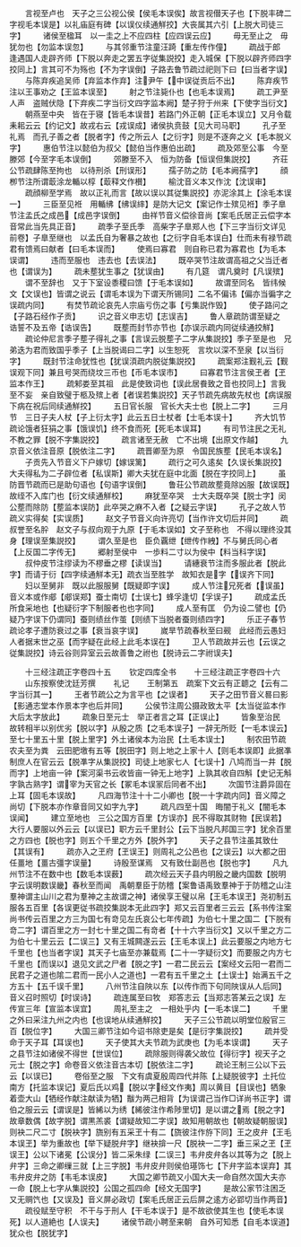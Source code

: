 <!-- { "loadSidebar": true } -->
　　言视至卢也　天子之三公视公侯【侯毛本误俟】故言视僣天子也【下脱丰碑二字视毛本误是】以礼庙庭有碑【以误仪续通觧挍】大丧属其六引【上脱大司徒三字】
　　诸侯至楹耳　以一圭之上不应四柱【应四误云应】
　　毋无至止之　毋犹勿也【勿监本误忽】
　　与其邻重节注童汪踦【重左传作僮】
　　疏战于郎　逢遇国人走辟齐师【下脱以奔走之罢五字従集説挍】走入城保【下脱以辟齐师四字挍同上】言其可不为殇也【不为字误倒】子路去鲁节疏过祀则下曰【曰当者字误】
　　与陈弃疾追吴师【弃监本作弃】注尹午【中误従贡后不出】
　　陈弃疾节注以王事劝之【王监本误至】
　　射之节注毙仆也【也毛本误焉】
　　疏工尹至人声　盗贼伏隐【下弃疾二字当衍文四字监本阙】楚子狩于州来【下使字当衍文】
　　朝燕至中央　皆在于寝【皆毛本误昔】若路门外正朝【正毛本误立】又月令载耒耜云云【约记文】故戎右云【戎误成】诸侯执贲鼓【见大司马职】
　　孔子至礼焉　而孔子善之者【脱者字】传之所云人【之衍字】则是不逐奔之义【毛本脱义字】
　　惠伯节注以懿伯为叔父【懿伯当作惠伯出疏】
　　疏及郊至公事　今至滕郊【今至字毛本误倒】
　　郊滕至不入　恒为防备【恒误但集説挍】
　　齐荘公节疏肆陈至拘也　以待刑杀【刑误形】
　　孺子防之防【毛本阙孺字】
　　顔栁节注所谓菆涂龙輴以椁【菆释文作櫕】
　　榆沈音义本又作沈【沈误审】
　　疏顔柳至学焉　故以正礼而言【故以误以其従集説挍】亦泥涂其上【涂毛本误一】
　　三臣至见袵　用輴绋【绋误繂】是防大记文【案记作士殡见袵】季子臯节注孟氏之成邑【成邑字误倒】
　　由祥节音义偿徐音尚【案毛氏居正云偿字本音常此当先具正音】
　　疏季子至氏季　高柴字子臯郑人也【下三字当衍文详见前卷】子臯至继也　以孟氏自为奢暴之故也【之衍字自毛本误白】仕而未有禄节疏君有馈焉曰献者【曰毛本误而】
　　使焉曰寡君　则自称已君为寡君也【为毛本误谓】
　　违而至服也　违去也【去误法】
　　既卒哭节注故谓高祖之父当迁者也【谓误为】
　　疏未塟犹生事之【犹误由】
　　有几筵　谓凡奠时【凡误殡】
　　谓不至辞也　又于下室设黍稷曰馈【于毛本误如】
　　故谓至同名　皆纬候文【文误也】皆谓之说云【谓毛本误为下谓天所锡同】二名不偏讳【偏亦当徧字之误疏内同】
　　有焚节疏论哀先人宗庙亏伤之事【亏集説作毁】
　　使子路问之【子路石经作子贡】
　　识之音义申志切【志误吉】
　　鲁人章疏防谓至疑之　诰誓不及五帝【诰误告】
　　既塟而封节亦节也【亦误示疏内同従续通挍觧】
　　疏论仲尼言季子塟子得礼之事【言误云脱塟子二字从集説挍】季子至是也　兄弟迭为君而致国乎季子【上当脱谒曰二字】以生恕死　言坎以深不至泉【以当衍字】
　　既封节注命犹性也【犹误湏疏内脱従集説挍】
　　疏案郑注觐礼云【觐误观下同】兼且号哭而绕坟三帀也【币毛本误市】
　　曰寡君节注言侯玊者【玊监本作王】
　　疏邾娄至其祖　此是使致词也【误此居飬致之音也挍同上】言我至不妄　亲自致璧于柩及殡上者【者误若集説挍】天子节疏先病故先杖也【病误服下病在祝后同续通觧挍】
　　五日官长服　官长大夫士也【脱上二字】
　　三月节　三日子夫人杖【子上衍太字】此云五日士杖者【士毛本误十】
　　齐大饥节疏论饿者狂狷之事【饿误饥】终不食而死【死毛本误耳】
　　有司节注民之无礼不教之罪【脱不字集説挍】
　　疏言诸至无赦　亡不出境【出原文作越】
　　九京音义依注音原【脱依注二字】
　　疏晋卿至为原　令国民族塟【民毛本误名】
　　子贡先入节音义下户嫁切【嫁误篱】
　　疏行之可久逺矣【久误长集説挍】大夫得私为二子辟位者【私误斯】卿大夫犹在庭中北面【脱在字挍同上】
　　虽防晋节疏而已是助句语也【句语字误倒】
　　鲁荘公节疏故塟竟除凶服【故误既】故绖不入库门也【衍文续通觧校】
　　麻犹至卒哭　士大夫既卒哭【脱士字】闵公塟而除防【塟监本误防】此卒哭之麻不入者【之疑云字误】
　　孔子之故人节疏义实得矣【实误质】
　　赵文子节音义向许亮切【当作许文切后并同】
　　疏叔誉至名肸　赵文子与叔向观于九原【于毛本误如】文子至称也　不得以理终没其身【理误至集説挍】
　　谓久至是也　臣负覊绁【绁传作絏】不与舅氏同心者【上反国二字传无】
　　郷射至侯中　一歩料二寸以为侯中【料当科字误】
　　叔仲皮节注缪读为不樛垂之樛【读误当】
　　请繐衰节注而多服此者【脱此字】而请于衍【四字续通觧本无】疏衣当至胜学　故知衣是字【误齐下同】
　　妇以至舅非　既以此服服舅【既疑即字误】
　　成人节注兄死者【误虽】音义本或作郕【郕误郑】蚕士南切【士误七】蜂孚逢切【孚误子】
　　疏成孟氏所食采地也【也疑衍字下制服者也也字同】
　　成人至有匡　仍为设二譬也【仍疑乃字误下仍谓同】蚕则绩丝作茧【则绩下当脱者蚕则绩四字】
　　乐正子春节疏论孝子遭防衰过之事【衰当哀字误】
　　嵗旱节疏春秋至曰觋　此经而云愚妇人者据末世之巫【而字疑在此经上此毛本误在】
　　卫人节疏故并云也【云误之従集説挍】诗云谷则异室云云故善鲁之祔也【脱诗云二字祔误夫】

　　十三经注疏正字卷四十五
　　钦定四库全书
　　十三经注疏正字卷四十六
　　山东按察使沈廷芳撰
　　礼记
　　王制第五　疏案下文云有正聼之【云有二字当衍其一】
　　王者节疏公之为言平也【之误者】
　　天子之田节音义晷曰影【影通志堂本作景本字也后并同】
　　公侯节注周公摄政致太平【太当従监本作大后太字放此】
　　疏象日至元士　举正者言之耳【正误止】
　　皆象至治民　故转相半以别优劣【脱以字】从殷之质【之毛本误子】一辞无所贬【一毛本误云】至七十里五十里【脱上里字】外土诸侯本为治民【土毛本误士】
　　制农田节疏农夫至为粪　云田肥墽有五等【脱田字】则上地之上家十人【则毛本误即】此据凖制庶人在官云云【脱凖字从集説挍】司徒上地家七人【七误十】八鸠而当一井【脱而字】上地亩一钟【案河渠书云收皆亩一钟无上地字】上孰其收自四斛【史记无斛字孰古熟字】谓宰为天官之长【冢毛本误冡后同者不出】
　　次国节注爵异固在上耳【固毛本误故】
　　凡四海节注十十二小卿也【脱一十字疏内同】音义障之尚切【下脱本亦作章音同又如字九字】
　　疏凡四至十国　晦闇于礼义【闇毛本误闻】
　　建立至地也　三公之国方百里【方误亦】民不得取其财物【民误若】大行人要服以外云云【以误已】职方云千里封公【云下当脱凡邦国三字】犹余百里之方四也【脱也字】则五个千里之方外【脱外字】
　　天子之县节注虽其致仕【其误有】
　　疏亦入之玊府【玊误王】则周礼之公邑也【之误云】以大都之田任畺地【畺古彊字误量】
　　诗殷至谋焉　又有致仕副邑也【脱也字】
　　凡九州节注不在数中也【数毛本误薮】
　　疏次经云天子县内明殷之畿内国数【脱明字云误明数误畿】春秋至而闻　禹朝羣臣于防稽【案鲁语禹致羣神于于防稽之山注羣神谓主山川之君为羣神之主故谓之神】诸侯享王璧以帛【王毛本误玊】尧初制五服各五百里【各误更従书疏挍集説本无此四字】郑又云百里者三云云【系书传注案尚书传云百里之方三为国七有竒见左氏哀公七年传疏】为伯七十里之国二【下脱有竒二字】谓百里之方一封七十里之国二有竒者【十十六字当衍文】又以千里之方二为伯七十里云云【二误三】又有王城闗遂云云【王毛本误上】此云要服之内地方七千里也【也当者字误】其天子七庙至亦兼载焉【二十一字疑衍文】而要服之内方七千里也【而误以】退见文武之尸者【脱之字】一君二民云云【案经文云阳一君而二民君子之道也隂二君而一民小人之道也】一君有五千里之土【土误士】始满五千之方五十【五千误千里】
　　八州节注自陜以东【以传作而下句同陜误从人后同】音义召时照切【时误诗】
　　疏连属至曰牧　郑答志云【当郑志答某云之误】左传宣三年【宣监本误宜】
　　周礼至主之　一相处乎内【一毛本误二】
　　千里之外曰采注九州之内也【也误地从续通觧挍】
　　天子三公节疏以明堂位殷官三百【脱位字】
　　大国三卿节注如今诏书除吏是矣【是衍字集説挍】
　　疏并受命于天子耳【耳误也】
　　天子使其大夫节疏为武庚也【为毛本误谓】
　　天子之县节注如诸侯不得世【世误位】
　　疏除服则得袭父故位【得衍字】视天子之元士【脱之字】命卷音义依注音古本切【脱依注二字】
　　疏论王制三公以下云云【以误已】
　　卷俗至之服　下文有虞夏殷周四代并陈【上疑脱彼字】土托位南方【托监本误记】夏后氏以鸡【脱以字经文作夷】周以黄目【目误也】牺象着壶大山【牺经作献注献读为牺】黻为两己相背【为误谓己当作□详尚书正字】谓伯之服云云【谓误是】皆絺以为绣【絺彼注作希陟里切】是以谓之焉【脱之字】故章数偶【故字脱】谓黒羔裘【谓疑故知二字误】故知用朝故也【朝故疑朝服误】则袂二尺二寸【脱袂字】旒别有五采玊十有二【旒彼注作斿下同】王之皮弁【王毛本误玊】举为重故也【举下疑脱弁字】继袂揜一尺【脱袂一二字】垂三采之玊【玊误王】公以下诸冕【公误分】皆二采朱绿【二误三】韦弁皮弁各以其等为之【脱上弁字】三命之卿缫三就【上三字脱】韦弁皮弁则侯伯璂饰七【下弁字监本误弃】其韦弁皮弁之防【韦毛本误皮】
　　大国之卿节疏又小国大夫一命自然次国大夫亦一命【脱上七字从集説挍】公国之孤四命【经文无国字】
　　是故公家节注困乏又无赒饩也【又误及】音义屏必政切【案毛氏居正云后屏之逺方必郢切当作两音】
　　疏役赋至守积　不干与于刑人【干毛本误于】是不故欲使其生也【使毛本误死】以人道絶也【人误夫】
　　诸侯节疏小聘至来朝　自外可知悉【自毛本误道】犹众也【脱犹字】
